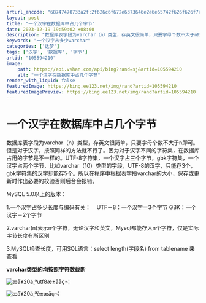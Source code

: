 ```yaml
---
arturl_encode: "68747470733a2f:2f626c6f672e6373646e2e6e65742f626f626f7a616938362f:61727469636c652f64657461696c732f313035353934323130"
layout: post
title: "一个汉字在数据库中占几个字节"
date: 2023-12-19 19:59:02 +08:00
description: "数据库表字段为varchar（n）类型，存英文很简单，只要字母个数不大于n即可。但是对于汉字，按照同"
keywords: "一个汉字占多少varchar"
categories: ['达梦']
tags: ['汉字', '数据库', '字节']
artid: "105594210"
image:
    path: https://api.vvhan.com/api/bing?rand=sj&artid=105594210
    alt: "一个汉字在数据库中占几个字节"
render_with_liquid: false
featuredImage: https://bing.ee123.net/img/rand?artid=105594210
featuredImagePreview: https://bing.ee123.net/img/rand?artid=105594210
---
```


# 一个汉字在数据库中占几个字节

数据库表字段为varchar（n）类型，存英文很简单，只要字母个数不大于n即可。但是对于汉字，按照同样的方法就不行了。因为对于汉字不同的字符集，在数据库占用的字节是不一样的。UTF-8字符集，一个汉字占三个字节，gbk字符集，一个汉字占两个字节，比如varchar（10）类型的字段，UTF-8的汉字，只能存3个，gbk字符集的汉字却能存5个。所以在程序中根据表字段varchar的大小，保存或更新时作出必要的校验否则后台会报错。
  
MySQL 5.0以上的版本：
  
1.一个汉字占多少长度与编码有关：    UTF－8：一个汉字＝3个字节 GBK：一个汉字＝2个字节
  
2.varchar(n)表示n个字符，无论汉字和英文，Mysql都能存入n个字符，仅是实际字节长度有所区别
  
3.MySQL检查长度，可用SQL语言：select length(字段名) from tablename 来查看

**varchar类型的均按照字符数截断**

![æå¥20ä¸ªutf8æ±å­å­ç¬¦](https://i-blog.csdnimg.cn/blog_migrate/a35762a3b1428af3035de32b21fb30e4.png)

![æå¥20ä¸ªè±æå­ç¬¦](https://i-blog.csdnimg.cn/blog_migrate/2128aa43b2367df9d0da3dba241e958a.png)